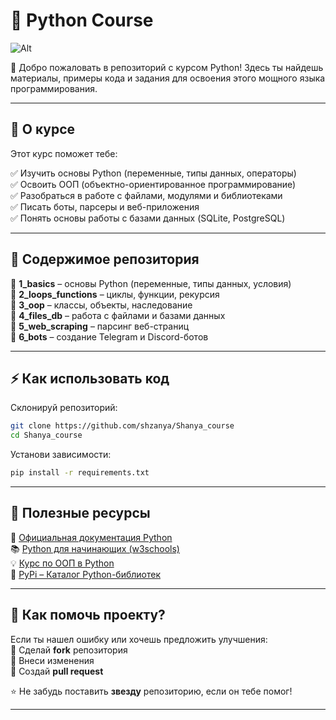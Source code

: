 
# 🐍 Python Course

![Alt](https://repobeats.axiom.co/api/embed/bd28698ad0702b23b93d5babc195dc5f475f0b6d.svg "Repobeats analytics image")

🚀 Добро пожаловать в репозиторий с курсом Python! Здесь ты найдешь материалы, примеры кода и задания для освоения этого мощного языка программирования.

---

## 📌 О курсе

Этот курс поможет тебе:

✅ Изучить основы Python (переменные, типы данных, операторы)  
✅ Освоить ООП (объектно-ориентированное программирование)  
✅ Разобраться в работе с файлами, модулями и библиотеками  
✅ Писать боты, парсеры и веб-приложения  
✅ Понять основы работы с базами данных (SQLite, PostgreSQL)

---

## 📂 Содержимое репозитория

📁 **1_basics** – основы Python (переменные, типы данных, условия)  
📁 **2_loops_functions** – циклы, функции, рекурсия  
📁 **3_oop** – классы, объекты, наследование  
📁 **4_files_db** – работа с файлами и базами данных  
📁 **5_web_scraping** – парсинг веб-страниц  
📁 **6_bots** – создание Telegram и Discord-ботов

---

## ⚡ Как использовать код

Склонируй репозиторий:  
```bash
git clone https://github.com/shzanya/Shanya_course
cd Shanya_course
```
Установи зависимости:  
```bash
pip install -r requirements.txt
```

---

## 🎯 Полезные ресурсы

📖 [Официальная документация Python](https://docs.python.org/3/)  
📚 [Python для начинающих (w3schools)](https://www.w3schools.com/python/)  
💡 [Курс по ООП в Python](https://realpython.com/python3-object-oriented-programming/)  
🔧 [PyPi – Каталог Python-библиотек](https://pypi.org/)

---

## 🤝 Как помочь проекту?

Если ты нашел ошибку или хочешь предложить улучшения:  
🔹 Сделай **fork** репозитория  
🔹 Внеси изменения  
🔹 Создай **pull request**

⭐ Не забудь поставить **звезду** репозиторию, если он тебе помог!

---
